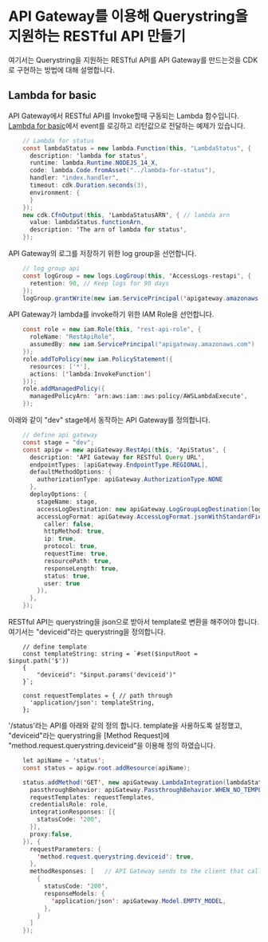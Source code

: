# API Gateway를 이용해 Querystring을 지원하는 RESTful API 만들기

여기서는 Querystring을 지원하는 RESTful API를 API Gateway를 만드는것을 CDK로 구현하는 방법에 대해 설명합니다.

## Lambda for basic

API Gateway에서 RESTful API를 Invoke할때 구동되는 Lambda 함수입니다. [Lambda for basic](https://github.com/kyopark2014/apigw-rest-querystring/tree/main/lambda-for-status)에서 event를 로깅하고 리턴값으로 전달하는 예제가 있습니다. 

```java
    // Lambda for status 
    const lambdaStatus = new lambda.Function(this, "LambdaStatus", {
      description: 'lambda for status',
      runtime: lambda.Runtime.NODEJS_14_X, 
      code: lambda.Code.fromAsset("../lambda-for-status"), 
      handler: "index.handler", 
      timeout: cdk.Duration.seconds(3),
      environment: {
      }
    }); 
    new cdk.CfnOutput(this, 'LambdaStatusARN', { // lambda arn
      value: lambdaStatus.functionArn,
      description: 'The arn of lambda for status',
    });
```    

API Gateway의 로그를 저장하기 위한 log group을 선언합니다. 

```java
    // log group api
    const logGroup = new logs.LogGroup(this, 'AccessLogs-restapi', {
      retention: 90, // Keep logs for 90 days
    });
    logGroup.grantWrite(new iam.ServicePrincipal('apigateway.amazonaws.com')); 
```

API Gateway가 lambda를 invoke하기 위한 IAM Role을 선언합니다.

```java
    const role = new iam.Role(this, "rest-api-role", {
      roleName: "RestApiRole",
      assumedBy: new iam.ServicePrincipal("apigateway.amazonaws.com")
    });
    role.addToPolicy(new iam.PolicyStatement({
      resources: ['*'],
      actions: ['lambda:InvokeFunction']
    }));
    role.addManagedPolicy({
      managedPolicyArn: 'arn:aws:iam::aws:policy/AWSLambdaExecute',
    }); 
```

아래와 같이 "dev" stage에서 동작하는 API Gateway를 정의합니다. 


```java
    // define api gateway
    const stage = "dev";
    const apigw = new apiGateway.RestApi(this, 'ApiStatus', {
      description: 'API Gateway for RESTful Query URL',
      endpointTypes: [apiGateway.EndpointType.REGIONAL],
      defaultMethodOptions: {
        authorizationType: apiGateway.AuthorizationType.NONE
      },
      deployOptions: {
        stageName: stage,
        accessLogDestination: new apiGateway.LogGroupLogDestination(logGroup),
        accessLogFormat: apiGateway.AccessLogFormat.jsonWithStandardFields({
          caller: false,
          httpMethod: true,
          ip: true,
          protocol: true,
          requestTime: true,
          resourcePath: true,
          responseLength: true,
          status: true,
          user: true
        }),
      },
    }); 
```    

RESTful API는 querystring을 json으로 받아서 template로 변환을 해주어야 합니다. 여기서는 "deviceid"라는 querystring을 정의합니다. 

```
    // define template
    const templateString: string = `#set($inputRoot = $input.path('$'))
    {
        "deviceid": "$input.params('deviceid')"
    }`;

    const requestTemplates = { // path through
      'application/json': templateString,
    };
```


'/status'라는 API를 아래와 같의 정의 합니다. template을 사용하도록 설정했고, "deviceid"라는 querystring을 [Method Request]에 "method.request.querystring.deviceid"을 이용해 정의 하였습니다. 

```java
    let apiName = 'status';
    const status = apigw.root.addResource(apiName);

    status.addMethod('GET', new apiGateway.LambdaIntegration(lambdaStatus, {
      passthroughBehavior: apiGateway.PassthroughBehavior.WHEN_NO_TEMPLATES,  // options: NEVER
      requestTemplates: requestTemplates,
      credentialsRole: role,
      integrationResponses: [{
        statusCode: '200',
      }], 
      proxy:false, 
    }), {
      requestParameters: {
        'method.request.querystring.deviceid': true,
      },
      methodResponses: [   // API Gateway sends to the client that called a method.
        {
          statusCode: '200',
          responseModels: {
            'application/json': apiGateway.Model.EMPTY_MODEL,
          }, 
        }
      ]
    });
```    
